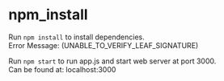 # npm_install

Run `npm install` to install dependencies.\
Error Message: (UNABLE_TO_VERIFY_LEAF_SIGNATURE)

Run `npm start` to run app.js and start web server at port 3000.\
Can be found at: localhost:3000
